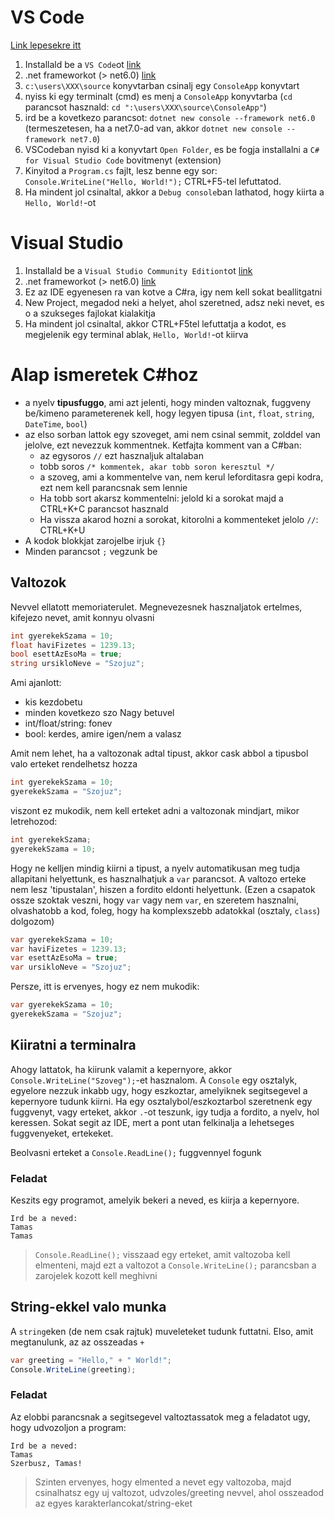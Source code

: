 # VS Code 
[Link lepesekre itt](https://learn.microsoft.com/en-us/dotnet/core/tutorials/with-visual-studio-code?pivots=dotnet-7-0)

1. Installald be a `VS Code`ot [link](https://code.visualstudio.com/download)
1. .net frameworkot (> net6.0) [link](https://dotnet.microsoft.com/en-us/download)
1. `c:\users\XXX\source` konyvtarban csinalj egy `ConsoleApp` konyvtart
1. nyiss ki egy terminalt (cmd) es menj a `ConsoleApp` konyvtarba (`cd` parancsot hasznald: `cd ":\users\XXX\source\ConsoleApp"`)
1. ird be a kovetkezo parancsot: `dotnet new console --framework net6.0` (termeszetesen, ha a net7.0-ad van, akkor `dotnet new console --framework net7.0`)
1. VSCodeban nyisd ki a konyvtart `Open Folder`, es be fogja installalni a `C# for Visual Studio Code` bovitmenyt (extension)
1. Kinyitod a `Program.cs` fajlt, lesz benne egy sor: `Console.WriteLine("Hello, World!");` CTRL+F5-tel lefuttatod.
1. Ha mindent jol csinaltal, akkor a `Debug console`ban lathatod, hogy kiirta a `Hello, World!`-ot

# Visual Studio
1. Installald be a `Visual Studio Community Editiont`ot [link](https://c2rsetup.officeapps.live.com/c2r/downloadVS.aspx?sku=community&channel=Release&version=VS2022&source=VSLandingPage&includeRecommended=true&cid=2030:e179ff677b104e90ab5481585e20733d)
1. .net frameworkot (> net6.0) [link](https://dotnet.microsoft.com/en-us/download)
1. Ez az IDE egyenesen ra van kotve a C#ra, igy nem kell sokat beallitgatni
1. New Project, megadod neki a helyet, ahol szeretned, adsz neki nevet, es o a szukseges fajlokat kialakitja
1. Ha mindent jol csinaltal, akkor CTRL+F5tel lefuttatja a kodot, es megjelenik egy terminal ablak, `Hello, World!`-ot kiirva

# Alap ismeretek C#hoz

- a nyelv **tipusfuggo**, ami azt jelenti, hogy minden valtoznak, fuggveny be/kimeno parameterenek kell, hogy legyen tipusa (`int`, `float`, `string`, `DateTime`, `bool`)
- az elso sorban lattok egy szoveget, ami nem csinal semmit, zolddel van jelolve, ezt nevezzuk kommentnek. Ketfajta komment van a C#ban:
  - az egysoros `//` ezt hasznaljuk altalaban
  - tobb soros `/* kommentek, akar tobb soron keresztul */`
  - a szoveg, ami a kommentelve van, nem kerul leforditasra gepi kodra, ezt nem kell parancsnak sem lennie
  - Ha tobb sort akarsz kommentelni: jelold ki a sorokat majd a CTRL+K+C parancsot hasznald
  - Ha vissza akarod hozni a sorokat, kitorolni a kommenteket jelolo `//`: CTRL+K+U
- A kodok blokkjat zarojelbe irjuk `{}`
- Minden parancsot `;` vegzunk be

## Valtozok
Nevvel ellatott memoriaterulet. Megnevezesnek hasznaljatok ertelmes, kifejezo nevet, amit konnyu olvasni
```csharp
int gyerekekSzama = 10;
float haviFizetes = 1239.13; 
bool esettAzEsoMa = true;
string ursikloNeve = "Szojuz";
```
Ami ajanlott:
- kis kezdobetu
- minden kovetkezo szo Nagy betuvel
- int/float/string: fonev
- bool: kerdes, amire igen/nem a valasz

Amit nem lehet, ha a valtozonak adtal tipust, akkor cask abbol a tipusbol valo erteket rendelhetsz hozza
```csharp
int gyerekekSzama = 10;
gyerekekSzama = "Szojuz";
```
viszont ez mukodik, nem kell erteket adni a valtozonak mindjart, mikor letrehozod:
```csharp
int gyerekekSzama;
gyerekekSzama = 10;
```
Hogy ne kelljen mindig kiirni a tipust, a nyelv automatikusan meg tudja allapitani helyettunk, es hasznalhatjuk a `var` parancsot. A valtozo erteke nem lesz 'tipustalan', hiszen a fordito eldonti helyettunk. (Ezen a csapatok ossze szoktak veszni, hogy `var` vagy nem `var`, en szeretem hasznalni, olvashatobb a kod, foleg, hogy ha komplexszebb adatokkal (osztaly, `class`) dolgozom)
```csharp
var gyerekekSzama = 10;
var haviFizetes = 1239.13; 
var esettAzEsoMa = true;
var ursikloNeve = "Szojuz";
```
Persze, itt is ervenyes, hogy ez nem mukodik:
```csharp
var gyerekekSzama = 10;
gyerekekSzama = "Szojuz";
```
## Kiiratni a terminalra
Ahogy lattatok, ha kiirunk valamit a kepernyore, akkor `Console.WriteLine("Szoveg");`-et hasznalom. A `Console` egy osztalyk, egyelore nezzuk inkabb ugy, hogy eszkoztar, amelyiknek segitsegevel a kepernyore tudunk kiirni. Ha egy osztalybol/eszkoztarbol szeretnenk egy fuggvenyt, vagy erteket, akkor `.`-ot teszunk, igy tudja a fordito, a nyelv, hol keressen. Sokat segit az IDE, mert a pont utan felkinalja a lehetseges fuggvenyeket, ertekeket.

Beolvasni erteket a `Console.ReadLine();` fuggvennyel fogunk
### Feladat

Keszits egy programot, amelyik bekeri a neved, es kiirja a kepernyore.
```
Ird be a neved:
Tamas
Tamas
```
> `Console.ReadLine();` visszaad egy erteket, amit valtozoba kell elmenteni, majd ezt a valtozot a `Console.WriteLine();` parancsban a zarojelek kozott kell meghivni
## String-ekkel valo munka
A `string`eken (de nem csak rajtuk) muveleteket tudunk futtatni. Elso, amit megtanulunk, az az osszeadas `+`
```csharp
var greeting = "Hello," + " World!";
Console.WriteLine(greeting);
```
### Feladat
Az elobbi parancsnak a segitsegevel valtoztassatok meg a feladatot ugy, hogy udvozoljon a program:
```
Ird be a neved:
Tamas
Szerbusz, Tamas!
```
> Szinten ervenyes, hogy elmented a nevet egy valtozoba, majd csinalhatsz egy uj valtozot, udvzoles/greeting nevvel, ahol osszeadod az egyes karakterlancokat/string-eket

